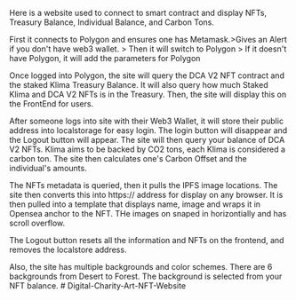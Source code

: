 Here is a website used to connect to smart contract and display NFTs, Treasury Balance, Individual Balance, and Carbon Tons.

First it connects to Polygon and ensures one has Metamask.>Gives an Alert if you don't have web3 wallet. > Then it will switch to Polygon > If it doesn't have Polygon, it will add the parameters for Polygon

Once logged into Polygon, the site will query the DCA V2 NFT contract and the staked Klima Treasury Balance. It will also query how much Staked Klima and DCA V2 NFTs is in the Treasury. Then, the site will display this on the FrontEnd for users.

After someone logs into site with their Web3 Wallet, it will store their public address into localstorage for easy login. The login button will disappear and the Logout button will appear. The site will then query your balance of DCA V2 NFTs. Klima aims to be backed by CO2 tons, each Klima is considered a carbon ton. The site then calculates one's Carbon Offset and the individual's amounts. 

The NFTs metadata is queried, then it pulls the IPFS image locations. The site then converts this into https:// address for display on any browser. It is then pulled into a template that displays name, image and wraps it in Opensea anchor to the NFT. THe images on snaped in horizontially and has scroll overflow. 

The Logout button resets all the information and NFTs on the frontend, and removes the localstore address.

Also, the site has multiple backgrounds and color schemes. There are 6 backgrounds from Desert to Forest. The background is selected from your NFT balance. # Digital-Charity-Art-NFT-Website
